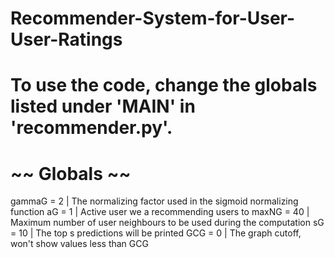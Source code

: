 # Recommender-System-for-User-User-Ratings

# To use the code, change the globals listed under 'MAIN' in 'recommender.py'. 

# ~~ Globals ~~
gammaG = 2     | The normalizing factor used in the sigmoid normalizing function
aG = 1         | Active user we a recommending users to
maxNG = 40     | Maximum number of user neighbours to be used during the computation
sG = 10        | The top s predictions will be printed
GCG = 0        | The graph cutoff, won't show values less than GCG
